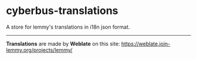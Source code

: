 # cyberbus-translations

A store for lemmy's translations in i18n json format.

---

**Translations** are made by **Weblate** on this site: https://weblate.join-lemmy.org/projects/lemmy/
